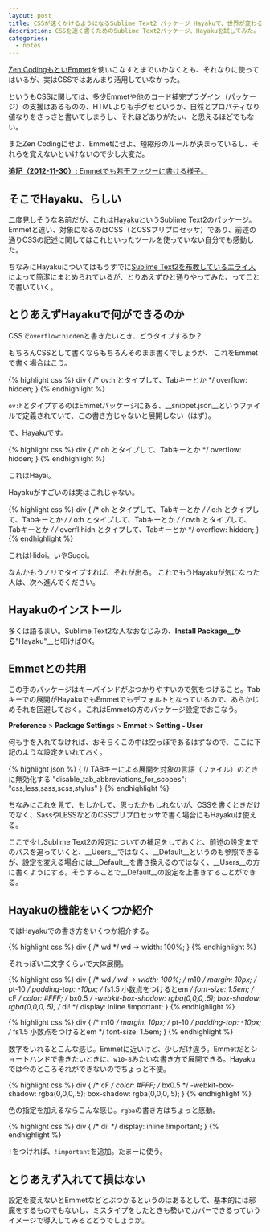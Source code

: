 ```yaml
---
layout: post
title: CSSが速くかけるようになるSublime Text2 パッケージ Hayakuで、世界が変わるらしい
description: CSSを速く書くためのSublime Text2パッケージ、Hayakuを試してみた。
categories:
  - notes
---
```

[Zen CodingもといEmmet](/notes/2012/11/27/zencoding-to-emmet.html)を使いこなすとまでいかなくとも、それなりに使ってはいるが、実はCSSではあんまり活用していなかった。

というもCSSに関しては、多少Emmetや他のコード補完プラグイン（パッケージ）の支援はあるものの、HTMLよりも手グセというか、自然とプロパティなり値なりをさっさと書いてしまうし、それほどありがたい、と思えるほどでもない。

またZen Codingにせよ、Emmetにせよ、短縮形のルールが決まっているし、それらを覚えないといけないので少し大変だ。

<ins datetime="2012-11-30">__追記（2012-11-30）:__ Emmetでも若干[ファジーに書ける](http://docs.emmet.io/css-abbreviations/fuzzy-search/)様子。
</ins>

## そこでHayaku、らしい

二度見しそうな名前だが、これは[Hayaku](http://hayakubundle.com/)というSublime Text2のパッケージ。Emmetと違い、対象になるのはCSS（とCSSプリプロセッサ）であり、前述の通りCSSの記述に関してはこれといったツールを使っていない自分でも感動した。

ちなみにHayakuについてはもうすでに[Sublime Text2を布教しているエライ人](https://gist.github.com/4135513)によって簡潔にまとめられているが、とりあえずひと通りやってみた、ってことで書いていく。

## とりあえずHayakuで何ができるのか

CSSで`overflow:hidden`と書きたいとき、どうタイプするか？

もちろんCSSとして書くならもちろんそのまま書くでしょうが、
これをEmmetで書く場合はこう。

{% highlight css %}
div {
	/* ov:h とタイプして、Tabキーとか */
	overflow: hidden;
}
{% endhighlight %}

`ov:h`とタイプするのはEmmetパッケージにある、__snippet.json__というファイルで定義されていて、この書き方じゃないと展開しない（はず）。

で、Hayakuです。

{% highlight css %}
div {
	/* oh とタイプして、Tabキーとか */
	overflow: hidden;
}
{% endhighlight %}

これはHayai。

Hayakuがすごいのは実はこれじゃない。

{% highlight css %}
div {
	/* oh とタイプして、Tabキーとか */
	/* o:h とタイプして、Tabキーとか */
	/* o:h とタイプして、Tabキーとか */
	/* ov:h とタイプして、Tabキーとか */
	/* overfl:hidn とタイプして、Tabキーとか */
	overflow: hidden;
}
{% endhighlight %}

これはHidoi。いやSugoi。

なんかもうノリでタイプすれば、それが出る。
これでもうHayakuが気になった人は、次へ進んでください。

## Hayakuのインストール

多くは語るまい。Sublime Text2な人なおなじみの、__Install Package__から__"Hayaku"__と叩けばOK。

## Emmetとの共用

この手のパッケージはキーバインドがぶつかりやすいので気をつけること。<kbd>Tab</kbd>キーでの展開がHayakuでもEmmetでもデフォルトとなっているので、あらかじめそれを回避しておく。これはEmmetの方のパッケージ設定でおこなう。

__Preference__ > __Package Settings__ > __Emmet__ > __Setting - User__

何も手を入れてなければ、おそらくこの中は空っぽであるはずなので、ここに下記のような設定をいれておく。

{% highlight json %}
{
	// TABキーによる展開を対象の言語（ファイル）のときに無効化する
	"disable_tab_abbreviations_for_scopes": "css,less,sass,scss,stylus"
}
{% endhighlight %}

ちなみにこれを見て、もしかして、思ったかもしれないが、CSSを書くときだけでなく、SassやLESSなどのCSSプリプロセッサで書く場合にもHayakuは使える。

ここで少しSublime Text2の設定についての補足をしておくと、前述の設定までのパスを追っていくと、__Users__ではなく、__Default__というのも参照できるが、設定を変える場合には__Default__を書き換えるのではなく、__Users__の方に書くようにする。そうすることで__Default__の設定を上書きすることができる。

## Hayakuの機能をいくつか紹介

ではHayakuでの書き方をいくつか紹介する。

{% highlight css %}
div {
	/* wd */
	wd → width: 100%;
}
{% endhighlight %}

それっぽい二文字くらいで大体展開。

{% highlight css %}
div {
	/* wd */
	wd → width: 100%;
	/* m10 */
	margin: 10px;
	/* pt-10 */
	padding-top: -10px;
	/* fs1.5 小数点をつけるとem */
	font-size: 1.5em;
	/* cF */
	color: #FFF;
	/* bx0.5 */
	-webkit-box-shadow: rgba(0,0,0,.5);
	        box-shadow: rgba(0,0,0,.5);
	/* di! */
	display: inline !important;
}
{% endhighlight %}

{% highlight css %}
div {
	/* m10 */
	margin: 10px;
	/* pt-10 */
	padding-top: -10px;
	/* fs1.5 小数点をつけるとem */
	font-size: 1.5em;
}
{% endhighlight %}

数字をいれるとこんな感じ。Emmetに近いけど、少しだけ違う。Emmetだとショートハンドで書きたいときに、`w10-8`みたいな書き方で展開できる。Hayakuでは今のところそれができないのでちょっと不便。

{% highlight css %}
div {
	/* cF */
	color: #FFF;
	/* bx0.5 */
	-webkit-box-shadow: rgba(0,0,0,.5);
	        box-shadow: rgba(0,0,0,.5);
}
{% endhighlight %}

色の指定を加えるならこんな感じ。`rgba`の書き方はちょっと感動。

{% highlight css %}
div {
	/* di! */
	display: inline !important;
}
{% endhighlight %}

`!`をつければ、`!important`を追加。たまーに使う。

## とりあえず入れてて損はない

設定を変えないとEmmetなどとぶつかるというのはあるとして、基本的には邪魔をするものでもないし、ミスタイプをしたときも勢いでカバーできるっていうイメージで導入してみるとどうでしょうか。

